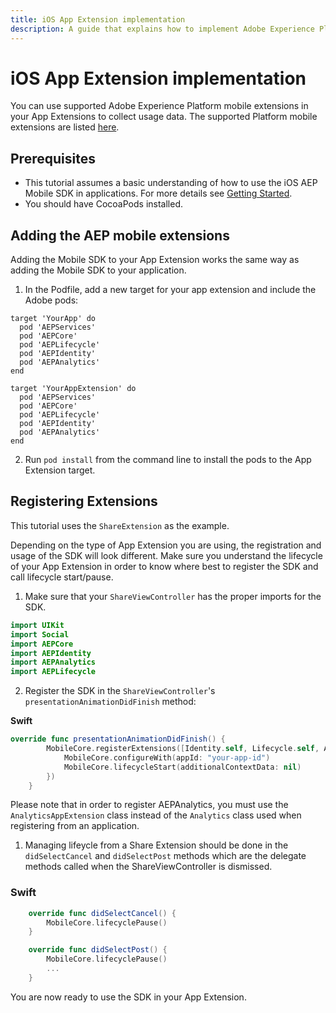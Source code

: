 ```yaml
---
title: iOS App Extension implementation
description: A guide that explains how to implement Adobe Experience Platform mobile extensions in your App Extensions on iOS.
---
```


# iOS App Extension implementation

You can use supported Adobe Experience Platform mobile extensions in your App Extensions to collect usage data. The supported Platform mobile extensions are listed [here](../current-sdk-versions.md#ios).

## Prerequisites

- This tutorial assumes a basic understanding of how to use the iOS AEP Mobile SDK in applications. For more details see [Getting Started](../getting-started/index.md).
- You should have CocoaPods installed.

## Adding the AEP mobile extensions

Adding the Mobile SDK to your App Extension works the same way as adding the Mobile SDK to your application.

1. In the Podfile, add a new target for your app extension and include the Adobe pods:

```pod
target 'YourApp' do
  pod 'AEPServices'
  pod 'AEPCore'
  pod 'AEPLifecycle'
  pod 'AEPIdentity'
  pod 'AEPAnalytics'
end

target 'YourAppExtension' do
  pod 'AEPServices'
  pod 'AEPCore'
  pod 'AEPLifecycle'
  pod 'AEPIdentity'
  pod 'AEPAnalytics'
end

```
2. Run `pod install` from the command line to install the pods to the App Extension target.

## Registering Extensions

This tutorial uses the `ShareExtension` as the example.

<InlineAlert variant="info" slots="text"/>

Depending on the type of App Extension you are using, the registration and usage of the SDK will look different. Make sure you understand the lifecycle of your App Extension in order to know where best to register the SDK and call lifecycle start/pause.

1. Make sure that your `ShareViewController` has the proper imports for the SDK.

```swift
import UIKit
import Social
import AEPCore
import AEPIdentity
import AEPAnalytics
import AEPLifecycle
```

2. Register the SDK in the `ShareViewController`'s `presentationAnimationDidFinish` method:

**Swift**

```swift
override func presentationAnimationDidFinish() {
        MobileCore.registerExtensions([Identity.self, Lifecycle.self, AnalyticsAppExtension.self], {
            MobileCore.configureWith(appId: "your-app-id")
            MobileCore.lifecycleStart(additionalContextData: nil)
        })
    }
```

<InlineAlert variant="info" slots="text"/>

Please note that in order to register AEPAnalytics, you must use the `AnalyticsAppExtension` class instead of the `Analytics` class used when registering from an application.

1. Managing lifeycle from a Share Extension should be done in the `didSelectCancel` and `didSelectPost` methods which are the delegate methods called when the ShareViewController is dismissed.

### Swift

```swift
    override func didSelectCancel() {
        MobileCore.lifecyclePause()
    }

    override func didSelectPost() {
        MobileCore.lifecyclePause()
        ...
    }
```

You are now ready to use the SDK in your App Extension.
